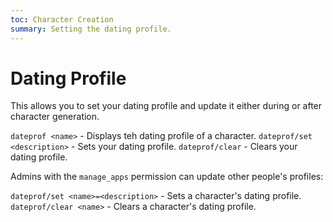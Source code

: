 ```yaml
---
toc: Character Creation
summary: Setting the dating profile.
---
```


# Dating Profile
This allows you to set your dating profile and update it either during or after character generation.

`dateprof <name>` - Displays teh dating profile of a character.
`dateprof/set <description>` - Sets your dating profile.
`dateprof/clear` - Clears your dating profile.

Admins with the `manage_apps` permission can update other people's profiles:

`dateprof/set <name>=<description>` - Sets a character's dating profile.
`dateprof/clear <name>` - Clears a character's dating profile.
